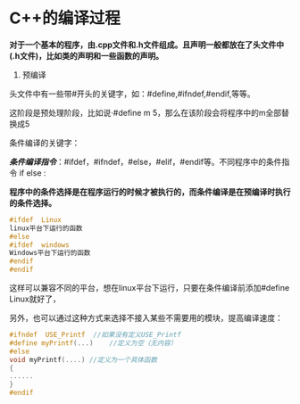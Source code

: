 # C++的编译过程

**对于一个基本的程序，由.cpp文件和.h文件组成。且声明一般都放在了头文件中(.h文件)，比如类的声明和一些函数的声明。**

1. 预编译

  头文件中有一些带#开头的关键字，如：#define,#ifndef,#endif,等等。

  这阶段是预处理阶段，比如说·#define m 5，那么在该阶段会将程序中的m全部替换成5

  条件编译的关键字：

  ***条件编译指令***：#ifdef，#ifndef，#else，#elif，#endif等。不同程序中的条件指令 if else :

  **程序中的条件选择是在程序运行的时候才被执行的，而条件编译是在预编译时执行的条件选择。**

```C
#ifdef  Linux
linux平台下运行的函数
#else
#ifdef  windows
Windows平台下运行的函数
#endif       
#endif
```

这样可以兼容不同的平台，想在linux平台下运行，只要在条件编译前添加#define Linux就好了，

另外，也可以通过这种方式来选择不接入某些不需要用的模块，提高编译速度：

```C
#ifndef  USE_Printf  //如果没有定义USE_Printf
#define myPrintf(...)    //定义为空（无内容）
#else
void myPrintf(....) //定义为一个具体函数
{
......
}           
#endif
```
